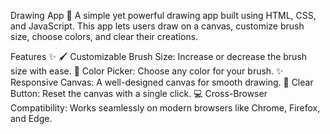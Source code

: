 Drawing App 🎨
A simple yet powerful drawing app built using HTML, CSS, and JavaScript. This app lets users draw on a canvas, customize brush size, choose colors, and clear their creations.

Features ✨
🖌️ Customizable Brush Size: Increase or decrease the brush size with ease.
🎨 Color Picker: Choose any color for your brush.
✨ Responsive Canvas: A well-designed canvas for smooth drawing.
🧹 Clear Button: Reset the canvas with a single click.
💻 Cross-Browser Compatibility: Works seamlessly on modern browsers like Chrome, Firefox, and Edge.
